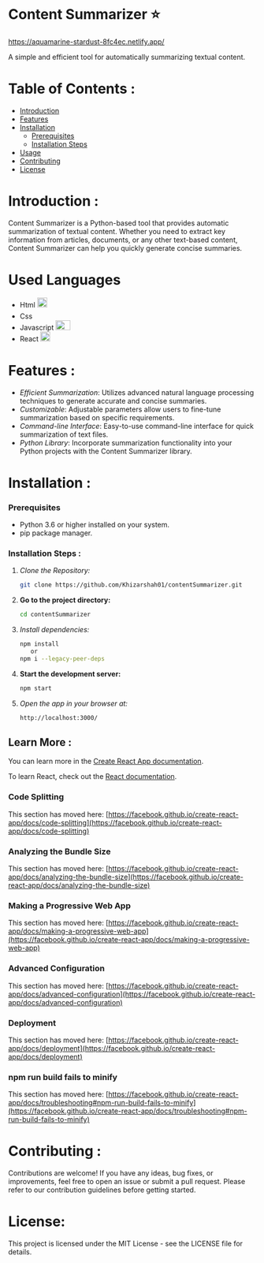 # Content Summarizer ⭐

<!-- ![Content Summarizer Logo](https://link.to/your/logo.png) -->
https://aquamarine-stardust-8fc4ec.netlify.app/


A simple and efficient tool for automatically summarizing textual content.

# Table of Contents :

- [Introduction](#introduction)
- [Features](#features)
- [Installation](#installation)
  - [Prerequisites](#prerequisites)
  - [Installation Steps](#installation-steps)
- [Usage](#usage)
- [Contributing](#contributing)
- [License](#license)


# Introduction :

Content Summarizer is a Python-based tool that provides automatic summarization of textual content. Whether you need to extract key information from articles, documents, or any other text-based content, Content Summarizer can help you quickly generate concise summaries.

# Used Languages

- Html <img src="https://encrypted-tbn0.gstatic.com/images?q=tbn:ANd9GcQpngGRjYX1ca7qAADU3K6eGLj7ShQE3L2otdzfryl_Y9Ht2QRoQKYQbsXd36XIxMbYOw0&usqp=CAU" width="20" height="20">
- Css <img src="https://upload.wikimedia.org/wikipedia/commons/thumb/d/d5/CSS3_logo_and_wordmark.svg/1200px-CSS3_logo_and_wordmark.svg.png" width="15" height="20">
- Javascript <img src="https://1000logos.net/wp-content/uploads/2020/09/JavaScript-Logo.png" width="30" height="20">
- React <img src="https://cdn4.iconfinder.com/data/icons/logos-3/600/React.js_logo-512.png" width="20" height="20">

# Features :

- *Efficient Summarization*: Utilizes advanced natural language processing techniques to generate accurate and concise summaries.
- *Customizable*: Adjustable parameters allow users to fine-tune summarization based on specific requirements.
- *Command-line Interface*: Easy-to-use command-line interface for quick summarization of text files.
- *Python Library*: Incorporate summarization functionality into your Python projects with the Content Summarizer library.


# Installation :

### Prerequisites

- Python 3.6 or higher installed on your system.
- pip package manager.

### Installation Steps :

1. *Clone the Repository:*

   ```bash
   git clone https://github.com/Khizarshah01/contentSummarizer.git
2. **Go to the project directory:**

   ```bash
   cd contentSummarizer
3. *Install dependencies:*

   ```bash
   npm install
      or
   npm i --legacy-peer-deps
4. **Start the development server:**

   ```bash
   npm start
5. *Open the app in your browser at:*

    ```bash
    http://localhost:3000/
## Learn More :

You can learn more in the [Create React App documentation](https://facebook.github.io/create-react-app/docs/getting-started).

To learn React, check out the [React documentation](https://reactjs.org/).

### Code Splitting

This section has moved here: [https://facebook.github.io/create-react-app/docs/code-splitting](https://facebook.github.io/create-react-app/docs/code-splitting)

### Analyzing the Bundle Size

This section has moved here: [https://facebook.github.io/create-react-app/docs/analyzing-the-bundle-size](https://facebook.github.io/create-react-app/docs/analyzing-the-bundle-size)

### Making a Progressive Web App

This section has moved here: [https://facebook.github.io/create-react-app/docs/making-a-progressive-web-app](https://facebook.github.io/create-react-app/docs/making-a-progressive-web-app)

### Advanced Configuration

This section has moved here: [https://facebook.github.io/create-react-app/docs/advanced-configuration](https://facebook.github.io/create-react-app/docs/advanced-configuration)

### Deployment

This section has moved here: [https://facebook.github.io/create-react-app/docs/deployment](https://facebook.github.io/create-react-app/docs/deployment)

### npm run build fails to minify

This section has moved here: [https://facebook.github.io/create-react-app/docs/troubleshooting#npm-run-build-fails-to-minify](https://facebook.github.io/create-react-app/docs/troubleshooting#npm-run-build-fails-to-minify)

# Contributing :
Contributions are welcome! If you have any ideas, bug fixes, or improvements, feel free to open an issue or submit a pull request. Please refer to our contribution guidelines before getting started.

# License:

This project is licensed under the MIT License - see the LICENSE file for details.
